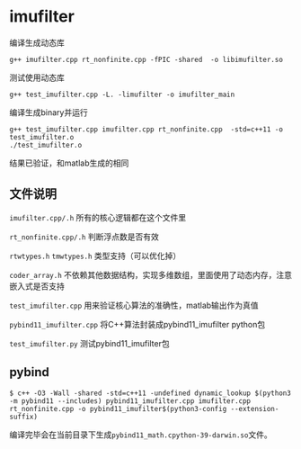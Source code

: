 # imufilter

编译生成动态库
``` shell
g++ imufilter.cpp rt_nonfinite.cpp -fPIC -shared  -o libimufilter.so
```

测试使用动态库
``` shell
g++ test_imufilter.cpp -L. -limufilter -o imufilter_main
```

编译生成binary并运行
``` shell
g++ test_imufilter.cpp imufilter.cpp rt_nonfinite.cpp  -std=c++11 -o test_imufilter.o
./test_imufilter.o
```
结果已验证，和matlab生成的相同

## 文件说明

`imufilter.cpp/.h` 所有的核心逻辑都在这个文件里

`rt_nonfinite.cpp/.h` 判断浮点数是否有效

`rtwtypes.h` `tmwtypes.h` 类型支持（可以优化掉）

`coder_array.h` 不依赖其他数据结构，实现多维数组，里面使用了动态内存，注意嵌入式是否支持

`test_imufilter.cpp` 用来验证核心算法的准确性，matlab输出作为真值

`pybind11_imufilter.cpp` 将C++算法封装成pybind11_imufilter python包

`test_imufilter.py` 测试pybind11_imufilter包

## pybind

``` shell
$ c++ -O3 -Wall -shared -std=c++11 -undefined dynamic_lookup $(python3 -m pybind11 --includes) pybind11_imufilter.cpp imufilter.cpp rt_nonfinite.cpp -o pybind11_imufilter$(python3-config --extension-suffix)
```

编译完毕会在当前目录下生成`pybind11_math.cpython-39-darwin.so`文件。